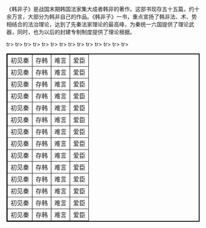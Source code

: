 《韩非子》是战国末期韩国法家集大成者韩非的著作。这部书现存五十五篇，约十余万言，大部分为韩非自己的作品。《韩非子》一书，重点宣扬了韩非法、术、势相结合的法治理论，达到了先秦法家理论的最高峰，为秦统一六国提供了理论武器，同时，也为以后的封建专制制度提供了理论根据。  

<table border="2" bordercolor="black" cellspacing="0" cellpadding="5"> 
<tr><td>初见秦</td><td>存韩</td><td>难言</td><td>爱臣</td>tr>
<tr><td>初见秦</td><td>存韩</td><td>难言</td><td>爱臣</td>tr>
<tr><td>初见秦</td><td>存韩</td><td>难言</td><td>爱臣</td>tr>
<tr><td>初见秦</td><td>存韩</td><td>难言</td><td>爱臣</td>tr>
<tr><td>初见秦</td><td>存韩</td><td>难言</td><td>爱臣</td>tr>
<tr><td>初见秦</td><td>存韩</td><td>难言</td><td>爱臣</td>tr>
<tr><td>初见秦</td><td>存韩</td><td>难言</td><td>爱臣</td>tr>
<tr><td>初见秦</td><td>存韩</td><td>难言</td><td>爱臣</td>tr>
<tr><td>初见秦</td><td>存韩</td><td>难言</td><td>爱臣</td>tr>
<tr><td>初见秦</td><td>存韩</td><td>难言</td><td>爱臣</td>tr>
<tr><td>初见秦</td><td>存韩</td><td>难言</td><td>爱臣</td>tr>
<tr><td>初见秦</td><td>存韩</td><td>难言</td><td>爱臣</td>tr>
<tr><td>初见秦</td><td>存韩</td><td>难言</td><td>爱臣</td>tr>
<tr><td>初见秦</td><td>存韩</td><td>难言</td><td>爱臣</td>tr>
</table>
